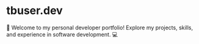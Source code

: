 # tbuser.dev

🚀 Welcome to my personal developer portfolio! Explore my projects, skills, and experience in software development. 💻
